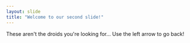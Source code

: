 ```yaml
---
layout: slide
title: "Welcome to our second slide!"
---
```

These aren't the droids you're looking for...
Use the left arrow to go back!
